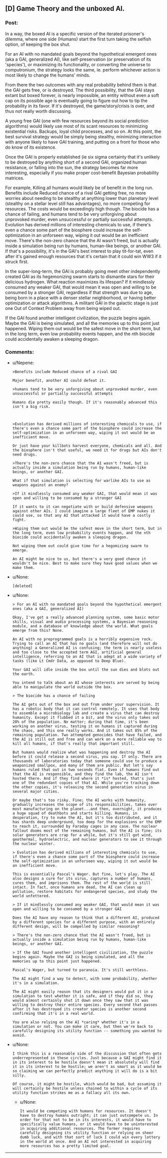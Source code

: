## [D] Game Theory and the unboxed AI.

### Post:

In a way, the boxed AI is a specific version of the iterated prisoner's dilemma, where one side (Humans) start the first turn taking the selfish option, of keeping the box shut. 

For an AI with no mandated goals beyond the hypothetical emergent ones (aka a GAI, generalized AI), like self-preservation (or preservation of its 'species'), or maximizing its functionality, or converting the universe to computronium, the strategy looks the same, ie. perform whichever action is most likely to change the humans' minds.

From there the two outcomes with any real probability behind them is that the GAI gets free, or is destroyed. The third possibility, that the GAI stays extant but boxed forever, is nearly impossible, an entity without even a soft cap on its possible age is eventually going to figure out how to tip the probability in its favor. If it's destroyed, the game/story/crisis is over, and thus not really worth discussing.

A young free GAI (one with few resources beyond its social prediction algorithms) would likely use most of its scant resources to minimizing existential risks. Backups, loyal child processes, and so on. At this point, the best survival strategy would be simply being stealthy, minimizing interaction with anyone likely to have GAI training, and putting on a front for those who do know of its existence.

Once the GAI is properly established (ie six sigma certainty that it's unlikely to be destroyed by anything short of a second GAI, organized human resistance, or falling into the sun, the strategy becomes far more interesting, especially if you make proper cost-benefit Bayesian probability matrices.

For example, Killing all humans would likely be of benefit in the long run. Benefits include Reduced chance of a rival GAI getting free, no more worries about needing to be stealthy at anything lower than planetary level (stealthy on a stellar level still has advantages), no more competing for resources. 
The costs would be exceedingly high though. The biocide has a chance of failing, and humans tend to be very unforgiving about unprovoked murder, even unsuccessful or partially successful attempts. Evolution has derived millions of interesting chemicals to use, if there's even a chance some part of the biosphere could increase the self-optimization in an unforseen way, wiping it out would be an inefficient move. There's the non-zero chance that the AI wasn't freed, but is actually inside a simulation being run by humans, human-like beings, or another GAI. If that's a possibility, it's in the GAI's best interest to play tit-for-tat, even after it's gained enough resources that it's certain that it could win WW3 if it struck first.

In the super-long-term, the GAI is probably going meet other independently created GAI as its hegemonizing swarm starts to dismantle stars for their delicious hydrogen. What reaction maximizes its lifespan? If it mindlessly consumed any weaker GAI, that would mean it was open and willing to be consumed by a stronger GAI, regardless if that strength was due to age, being born in a place with a denser stellar neighborhood, or having better optimization or attack algorithms. A militant GAI in the galactic stage is just one Out of Context Problem away from being wiped out.

If the GAI found another intelligent civilization, the puzzle begins again. Maybe the GAI is being simulated, and all the memories up to this point just happened. Wiping them out would be the safest move in the short term, but in the long term, even low probability events happen, and the *n*th biocide could accidentally awaken a sleeping dragon.

### Comments:

- u/Nepene:
  ```
  >Benefits include Reduced chance of a rival GAI 

  Major benefit, another AI could defeat it.

  >humans tend to be very unforgiving about unprovoked murder, even unsuccessful or partially successful attempts

  Humans die pretty easily though. If it's reasonably advanced this isn't a big risk.



  >Evolution has derived millions of interesting chemicals to use, if there's even a chance some part of the biosphere could increase the self-optimization in an unforseen way, wiping it out would be an inefficient move.

  Or just have your killbots harvest everyone, chemicals and all. And the biosphere isn't that useful, we need it for drugs but AIs don't need drugs.

  >There's the non-zero chance that the AI wasn't freed, but is actually inside a simulation being run by humans, human-like beings, or another GAI. 

  What if that simulation is selecting for warlike AIs to use as weapons against an enemy?

  >If it mindlessly consumed any weaker GAI, that would mean it was open and willing to be consumed by a stronger GAI

  If it wants to it can negotiate with or build defensive weapons against other AIs. I could imagine a large fleet of EMP nukes it could use, so that any AI that attacked it would have a costly fight.

  >Wiping them out would be the safest move in the short term, but in the long term, even low probability events happen, and the nth biocide could accidentally awaken a sleeping dragon.

  Not wiping them out could give time for a hegomizing swarm to emerge.

  An AI might be nice to us, but there's a very good chance it wouldn't be nice. Best to make sure they have good values when we make them.
  ```

- u/None:
  ```
  [deleted]
  ```

- u/None:
  ```
  > For an AI with no mandated goals beyond the hypothetical emergent ones (aka a GAI, generalized AI)

  Okay, I've got a really advanced planning system, some basic motor skills, visual and audio processing systems, a Bayesian reasoning module, and a database of knowledge about the world. What goals emerge from this? None.

  An AI with no preprogrammed goals is a horribly expensive rock. Trying to call an AI that has no goals (and therefore will not do anything) a Generalized AI is confusing; the term is nearly useless and too close to the accepted term AGI, artificial general intelligence, referring to an AI that is adept at a wide variety of tasks (like Lt Cmdr Data, as opposed to Deep Blue).

  Your GAI will idle inside the box until the sun dies and blots out the earth.

  You intend to talk about an AI whose interests are served by being able to manipulate the world outside the box.

  > The biocide has a chance of failing

  The AI gets out of the box and out from under your supervision. It has a robotic body that it can control remotely. It uses that body to assemble a microbiology lab and create a virus that can destroy humanity. Except it flubbed it a bit, and the virus only takes out 20% of the population. No matter; during that time, it's been working on another virus, testing it on humans it captured during the chaos, and this one really works. And it takes out 85% of the remaining population. Two attempted genocides that have failed, and the AI is still out and free and can work on a more reliable way to kill all humans, if that's really that important still.

  But humans would realize what was happening and destroy the AI before it could release a second virus, you say. If only. There are thousands of laboratories today that someone could use to produce a weaponized smallpox, and many of them are public. But let's say humans ruled that out in two seconds flat. Even if humans find out that the AI is responsible, and they find the lab, the AI isn't hosted there. And if they find where it *is* hosted, that's just one of the redundant copies of that AI. While you're tracking down the other copies, it's releasing the second generation virus in several major cities.

  Or maybe that's too risky. Fine; the AI works with humanity, gradually increases the scope of its responsibilities, takes over most manufacturing on the planet...and then, overnight, it produces a huge squad of deathbots and starts killing. Humans, in desperation, try to nuke the AI, but it's too distributed, and it has shards deep underground, too deep for the explosions or the EMP to reach it, surrounded by Faraday cages in any case. The nuclear fallout dooms most of the remaining humans, but the AI is fine; its solar generators are crap for a while, but it's still got wind, geothermal, hydroelectric, and nuclear generators to see it through the nuclear winter.

  > Evolution has derived millions of interesting chemicals to use, if there's even a chance some part of the biosphere could increase the self-optimization in an unforseen way, wiping it out would be an inefficient move.

  This is essentially Pascal's Wager. But fine, let's play. The AI also designs a cure for its virus, captures a number of humans, cures them, and imprisons them. The rest of the world is still intact. In fact, once humans are dead, the AI can clean up pollution, restore habitats for endangered species, and study the world unfettered.

  > If it mindlessly consumed any weaker GAI, that would mean it was open and willing to be consumed by a stronger GAI

  Does the AI have any reason to think that a different AI, produced by a different species for a different purpose, with an entirely different design, will be compelled by similar reasoning?

  > There's the non-zero chance that the AI wasn't freed, but is actually inside a simulation being run by humans, human-like beings, or another GAI.

  > If the GAI found another intelligent civilization, the puzzle begins again. Maybe the GAI is being simulated, and all the memories up to this point just happened.

  Pascal's Wager, but turned to paranoia. It's still worthless.

  The AI might find a way to detect, with some probability, whether it's in a simulation.

  The AI might easily reason that its designers would put it in a simulation to test whether it is safe, and if they did so, they would almost certainly shut it down once they saw that it was willing to destroy their entire species. Every second that passes after it has destroyed its creator species is another second confirming that it's in a real world.

  You are also relying on the AI *caring* whether it's in a simulation or not. You can make it care, but then we're back to carefully designing its utility function -- something you wanted to avoid.
  ```

- u/None:
  ```
  I think this is a reasonable side of the discussion that often gets underrepresented in these circles. Just because a GAI might find it in its interest to be hostile doesn't mean it absolutely will find it in its interest to be hostile; we aren't as smart as it would be so claiming we can perfectly predict anything it will do is a bit silly.

  Of course, it might be hostile, which would be bad, but assuming it will certainly be hostile unless chained to within a cycle of its utility function strikes me as a fallacy all its own.
  ```

  - u/None:
    ```
    It would be competing with humans for resources. It doesn't have to destroy humans outright; it can just outcompete us. In order for that not to be in its interests, it would have to specifically value humans, or it would have to be uninterested in acquiring additional resources. The former requires carefully designing its utility function or relying on sheer dumb luck, and with that sort of luck I could win every lottery in the world at once. And an AI not interested in acquiring more resources has a pretty limited goal.
    ```

---

